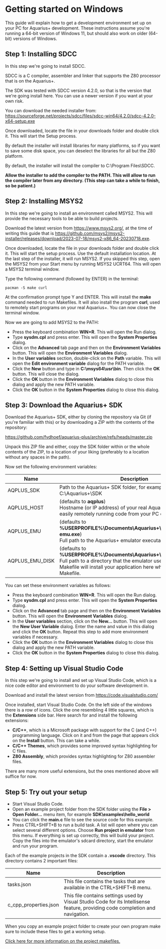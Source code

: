 # Getting started on Windows

This guide will explain how to get a development environment set up on your PC for Aquarius+ development.
These instructions assume you're running a 64-bit version of Windows 11, but should also work on older (64-bit) versions of Windows.

## Step 1: Installing SDCC

In this step we're going to install SDCC.

SDCC is a C compiler, assembler and linker that supports the Z80 processor that is on the Aquarius+.

The SDK was tested with SDCC version 4.2.0, so that is the version that we're going install here. You can use a newer version if you want at your own risk.

You can download the needed installer from:
https://sourceforge.net/projects/sdcc/files/sdcc-win64/4.2.0/sdcc-4.2.0-x64-setup.exe

Once downloaded, locate the file in your downloads folder and double click it. This will start the Setup process.

By default the installer will install libraries for many platforms, so if you want to save some disk space, you can deselect the libraries for all but the Z80 platform.

By default, the installer will install the compiler to C:\Program Files\SDCC.

**Allow the installer to add the compiler to the PATH. This will allow to run the compiler later from any directory. (This step can take a while to finish, so be patient.)**

## Step 2: Installing MSYS2

In this step we're going to install an environment called MSYS2. This will provide the necessary tools to be able to build projects.

Download the latest version from https://www.msys2.org/, at the time of writing this guide that is https://github.com/msys2/msys2-installer/releases/download/2023-07-18/msys2-x86_64-20230718.exe.

Once downloaded, locate the file in your downloads folder and double click it. This will start the setup process. Use the default installation location. At the last step of the installer, it will run MSYS2. If you skipped this step, open the MSYS2 from your Start menu by running MSYS2 UCRT64. This will open a MSYS2 terminal window.

Type the following command (followed by ENTER) in the terminal:
```
pacman -S make curl
```
At the confirmation prompt type Y and ENTER.
This will install the **make** command needed to run Makefiles. It will also install the program **curl**, used to remotely start programs on your real Aquarius+. You can now close the terminal window.

Now we are going to add MSYS2 to the PATH:

- Press the keyboard combination **WIN+R**. This will open the Run dialog.
- Type **sysdm.cpl** and press enter. This will open the **System Properties** dialog.
- Click on the **Advanced** tab page and then on the **Environment Variables** button. This will open the **Environment Variables** dialog.
- In the **User variables** section, double-click on the **Path** variable. This will open the **Edit environment variable** dialog for the PATH variable.
- Click the **New** button and type in **C:\msys64\usr\bin**. Then click the **OK** button. This will close the dialog.
- Click the **OK** button in the **Environment Variables** dialog to close this dialog and apply the new PATH variable.
- Click the **OK** button in the **System Properties** dialog to close this dialog.

## Step 3: Download the Aquarius+ SDK

Download the Aquarius+ SDK, either by cloning the repository via Git (if you're familiar with this) or by downloading a ZIP with the contents of the repository:

https://github.com/fvdhoef/aquarius-plus/archive/refs/heads/master.zip

Unpack this ZIP file and either, copy the SDK folder within or the whole contents of the ZIP, to a location of your liking (preferably to a location without any spaces in the path).

Now set the following environment variables:

| Name            | Description                                                                                                                                                                                               |
| --------------- | --------------------------------------------------------------------------------------------------------------------------------------------------------------------------------------------------------- |
| AQPLUS_SDK      | Path to the Aquarius+ SDK folder, for example C:\Aquarius+\SDK                                                                                                                                            |
| AQPLUS_HOST     | (defaults to **aqplus**)<br>Hostname (or IP address) of your real Aquarius+. Used for easily remotely running code from your PC on your Aquarius+.                                                               |
| AQPLUS_EMU      | (defaults to **%USERPROFILE%\\Documents\\Aquarius+\\Emulator\\aquarius-emu.exe**)<br>Full path to the Aquarius+ emulator executable.                                                                                |
| AQPLUS_EMU_DISK | (defaults to **%USERPROFILE%\\Documents\\Aquarius+\\Emulator\\sdcard\\**)<br>Full path to a directory that the emulator uses as disk. The Makefile will install your application here when you run it via the Makefile. |

You can set these environment variables as follows:

- Press the keyboard combination **WIN+R**. This will open the Run dialog.
- Type **sysdm.cpl** and press enter. This will open the **System Properties** dialog.
- Click on the **Advanced** tab page and then on the **Environment Variables** button. This will open the **Environment Variables** dialog.
- In the **User variables** section, click on the **New...** button. This will open the **New User Variable** dialog. Enter the name and value in this dialog and click the **OK** button. Repeat this step to add more environment variables if necessary.
- Click the **OK** button in the **Environment Variables** dialog to close this dialog and apply the new PATH variable.
- Click the **OK** button in the **System Properties** dialog to close this dialog.

## Step 4: Setting up Visual Studio Code

In this step we're going to install and set up Visual Studio Code, which is a nice code editor and environment to do your software development in.

Download and install the latest version from https://code.visualstudio.com/

Once installed, start Visual Studio Code.
On the left side of the windows there is a row of icons. Click the one resembling 4 little squares, which is the **Extensions** side bar. Here search for and install the following extensions:

- **C/C++**, which is a Microsoft package with support for the C (and C++) programming language. Click on it and from the page that appears click on the **Install** button. This can take a while.
- **C/C++ Themes**, which provides some improved syntax highlighting for C files.
- **Z80 Assembly**, which provides syntax highlighting for Z80 assembler files.

There are many more useful extensions, but the ones mentioned above will suffice for now.

## Step 5: Try out your setup

- Start Visual Studio Code.
- Open an example project folder from the SDK folder using the **File > Open Folder...** menu item, for example **SDK\examples\hello_world**
- You can click the **main.c** file to see the source code for this example.
- Press CTRL+SHIFT+B to run a build task. A list will open where you can select several different options. Choose **Run project in emulator** from this menu. If everything is set up correctly, this will build your project. Copy the files into the emulator's sdcard directory, start the emulator and run your program.

Each of the example projects in the SDK contain a **.vscode** directory. This directory contains 2 important files:

| Name                  | Description                                                                                                                    |
| --------------------- | ------------------------------------------------------------------------------------------------------------------------------ |
| tasks.json            | This file contains the tasks that are available in the CTRL+SHIFT+B menu.                                                      |
| c_cpp_properties.json | This file contains settings used by Visual Studio Code for its Intellisense feature, providing code completion and navigation. |

When you copy an example project folder to create your own program make sure to include these files to get a working setup.

[Click here for more information on the project makefiles.](project_makefiles.md)
